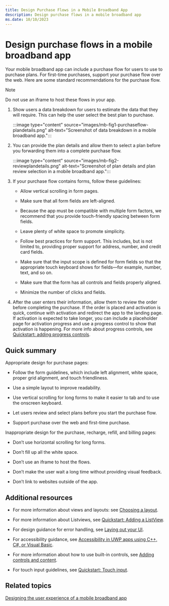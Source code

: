 ```yaml
---
title: Design Purchase Flows in a Mobile Broadband App
description: Design purchase flows in a mobile broadband app
ms.date: 10/10/2023
---
```


# Design purchase flows in a mobile broadband app

Your mobile broadband app can include a purchase flow for users to use to purchase plans. For first-time purchases, support your purchase flow over the web. Here are some standard recommendations for the purchase flow.

> [!NOTE]
> Do not use an iframe to host these flows in your app.

1. Show users a data breakdown for users to estimate the data that they will require. This can help the user select the best plan to purchase.

    :::image type="content" source="images/mb-fig1-purchaseflow-plandetails.png" alt-text="Screenshot of data breakdown in a mobile broadband app.":::

2. You can provide the plan details and allow them to select a plan before you forwarding them into a complete purchase flow.

    :::image type="content" source="images/mb-fig2-reviewplandetails.png" alt-text="Screenshot of plan details and plan review selection in a mobile broadband app.":::

3. If your purchase flow contains forms, follow these guidelines:

    - Allow vertical scrolling in form pages.

    - Make sure that all form fields are left-aligned.

    - Because the app must be compatible with multiple form factors, we recommend that you provide touch-friendly spacing between form fields.

    - Leave plenty of white space to promote simplicity.

    - Follow best practices for form support. This includes, but is not limited to, providing proper support for address, number, and credit card fields.

    - Make sure that the input scope is defined for form fields so that the appropriate touch keyboard shows for fields—for example, number, text, and so on.

    - Make sure that the form has all controls and fields properly aligned.

    - Minimize the number of clicks and fields.

4. After the user enters their information, allow them to review the order before completing the purchase. If the order is placed and activation is quick, continue with activation and redirect the app to the landing page. If activation is expected to take longer, you can include a placeholder page for activation progress and use a progress control to show that activation is happening. For more info about progress controls, see [Quickstart: adding progress controls](/previous-versions/windows/apps/hh465487(v=win.10)).

## Quick summary

Appropriate design for purchase pages:

- Follow the form guidelines, which include left alignment, white space, proper grid alignment, and touch friendliness.

- Use a simple layout to improve readability.

- Use vertical scrolling for long forms to make it easier to tab and to use the onscreen keyboard.

- Let users review and select plans before you start the purchase flow.

- Support purchase over the web and first-time purchase.

Inappropriate design for the purchase, recharge, refill, and billing pages:

- Don’t use horizontal scrolling for long forms.

- Don’t fill up all the white space.

- Don’t use an iframe to host the flows.

- Don’t make the user wait a long time without providing visual feedback.

- Don’t link to websites outside of the app.

## Additional resources

- For more information about views and layouts: see [Choosing a layout](/previous-versions/windows/apps/hh465327(v=win.10)).

- For more information about Listviews, see [Quickstart: Adding a ListView](/previous-versions/windows/apps/hh465496(v=win.10)).

- For design guidance for error handling, see [Laying out your UI](/previous-versions/windows/apps/hh465304(v=win.10)).

- For accessibility guidance, see [Accessibility in UWP apps using C++, C#, or Visual Basic](/previous-versions/windows/apps/hh452680(v=win.10)).

- For more information about how to use built-in controls, see [Adding controls and content](/previous-versions/windows/apps/hh465393(v=win.10)).

- For touch input guidelines, see [Quickstart: Touch input](/previous-versions/windows/apps/hh465387(v=win.10)).

## Related topics

[Designing the user experience of a mobile broadband app](designing-the-user-experience-of-a-mobile-broadband-app.md)
